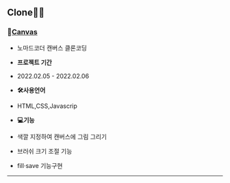 ## Clone🐱‍💻

### 💨[Canvas](https://mingnana.github.io/Clone/clone/canvas/index.html) 
* 노마드코더 캔버스 클론코딩

* **프로젝트 기간**
 * 2022.02.05 - 2022.02.06

* **🛠사용언어**
 * HTML,CSS,Javascrip 

* **💻기능**
 * 색깔 지정하여 캔버스에 그림 그리기
 * 브러쉬 크기 조절 기능
 * fill·save 기능구현

***
